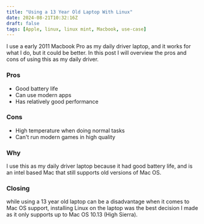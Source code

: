 ```yaml
---
title: "Using a 13 Year Old Laptop With Linux"
date: 2024-08-21T10:32:16Z
draft: false
tags: [Apple, linux, linux mint, Macbook, use-case]
---
```


I use a early 2011 Macbook Pro as my daily driver laptop, and it works for what I do, but it could be better. In this post I will overview the pros and cons of using this as my daily driver.

### Pros

- Good battery life
- Can use modern apps
- Has relatively good performance


### Cons
- High temperature when doing normal tasks
- Can't run modern games in high quality

### Why
I use this as my daily driver laptop because it had good battery life, and is an intel based Mac that still supports old versions of Mac OS. 

### Closing

while using a 13 year old laptop can be a disadvantage when it comes to Mac OS support, installing Linux on the laptop was the best decision I made as it only supports up to Mac OS 10.13 (High Sierra).